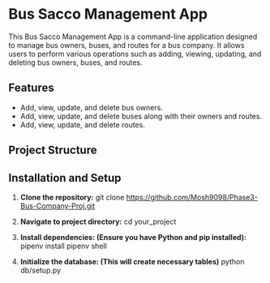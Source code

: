 # Bus Sacco Management App

This Bus Sacco Management App is a command-line application designed to manage bus owners, buses, and routes for a bus company. It allows users to perform various operations such as adding, viewing, updating, and deleting bus owners, buses, and routes.

## Features

- Add, view, update, and delete bus owners.
- Add, view, update, and delete buses along with their owners and routes.
- Add, view, update, and delete routes.

## Project Structure


## Installation and Setup

1. **Clone the repository:**
   git clone https://github.com/Mosh9098/Phase3-Bus-Company-Proj.git

2. **Navigate to project directory:**
cd your_project

3. **Install dependencies: (Ensure you have Python and pip installed):**
pipenv install
pipenv shell

4. **Initialize the database: (This will create necessary tables)**
python db/setup.py
